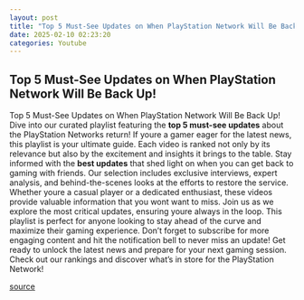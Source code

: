 ```yaml
---
layout: post
title: "Top 5 Must-See Updates on When PlayStation Network Will Be Back Up!"
date: 2025-02-10 02:23:20
categories: Youtube
---
```


## Top 5 Must-See Updates on When PlayStation Network Will Be Back Up!

Top 5 Must-See Updates on When PlayStation Network Will Be Back Up!
Dive into our curated playlist featuring the **top 5 must-see updates** about the PlayStation Networks return! If youre a gamer eager for the latest news, this playlist is your ultimate guide. Each video is ranked not only by its relevance but also by the excitement and insights it brings to the table.
Stay informed with the **best updates** that shed light on when you can get back to gaming with friends. Our selection includes exclusive interviews, expert analysis, and behind-the-scenes looks at the efforts to restore the service. Whether youre a casual player or a dedicated enthusiast, these videos provide valuable information that you wont want to miss.
Join us as we explore the most critical updates, ensuring youre always in the loop. This playlist is perfect for anyone looking to stay ahead of the curve and maximize their gaming experience. Don’t forget to subscribe for more engaging content and hit the notification bell to never miss an update!
Get ready to unlock the latest news and prepare for your next gaming session. Check out our rankings and discover what’s in store for the PlayStation Network!

[source](https://www.youtube.com/playlist?list=PLcvMTWktND1wf8DqHZchncibny9576fjP)